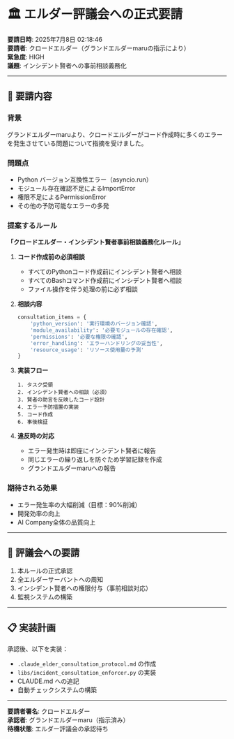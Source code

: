 # 🏛️ エルダー評議会への正式要請

**要請日時**: 2025年7月8日 02:18:46  
**要請者**: クロードエルダー（グランドエルダーmaruの指示により）  
**緊急度**: HIGH  
**議題**: インシデント賢者への事前相談義務化

---

## 📜 要請内容

### 背景
グランドエルダーmaruより、クロードエルダーがコード作成時に多くのエラーを発生させている問題について指摘を受けました。

### 問題点
- Python バージョン互換性エラー（asyncio.run）
- モジュール存在確認不足によるImportError
- 権限不足によるPermissionError
- その他の予防可能なエラーの多発

### 提案するルール

**「クロードエルダー・インシデント賢者事前相談義務化ルール」**

1. **コード作成前の必須相談**
   - すべてのPythonコード作成前にインシデント賢者へ相談
   - すべてのBashコマンド作成前にインシデント賢者へ相談
   - ファイル操作を伴う処理の前に必ず相談

2. **相談内容**
   ```python
   consultation_items = {
       'python_version': '実行環境のバージョン確認',
       'module_availability': '必要モジュールの存在確認',
       'permissions': '必要な権限の確認',
       'error_handling': 'エラーハンドリングの妥当性',
       'resource_usage': 'リソース使用量の予測'
   }
   ```

3. **実装フロー**
   ```
   1. タスク受領
   2. インシデント賢者への相談（必須）
   3. 賢者の助言を反映したコード設計
   4. エラー予防措置の実装
   5. コード作成
   6. 事後検証
   ```

4. **違反時の対応**
   - エラー発生時は即座にインシデント賢者に報告
   - 同じエラーの繰り返しを防ぐため学習記録を作成
   - グランドエルダーmaruへの報告

### 期待される効果
- エラー発生率の大幅削減（目標：90%削減）
- 開発効率の向上
- AI Company全体の品質向上

---

## 🎯 評議会への要請

1. 本ルールの正式承認
2. 全エルダーサーバントへの周知
3. インシデント賢者への権限付与（事前相談対応）
4. 監視システムの構築

---

## 📋 実装計画

承認後、以下を実装：
- `.claude_elder_consultation_protocol.md` の作成
- `libs/incident_consultation_enforcer.py` の実装
- CLAUDE.md への追記
- 自動チェックシステムの構築

---

**要請者署名**: クロードエルダー  
**承認者**: グランドエルダーmaru（指示済み）  
**待機状態**: エルダー評議会の承認待ち